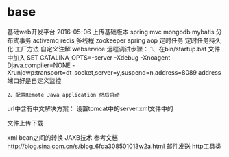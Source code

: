 # base
基础web开发平台
2016-05-06 上传基础版本
spring mvc
mongodb
mybatis
分布式事务
activemq
redis
多线程
zookeeper
spring aop
定时任务
定时任务持久化
工厂方法
自定义注解
webservice
远程调试步骤：
	1、在bin/startup.bat 文件中加入
		SET CATALINA_OPTS=-server -Xdebug -Xnoagent -Djava.compiler=NONE -Xrunjdwp:transport=dt_socket,server=y,suspend=n,address=8089
	   address端口好是自定义监控
	   
	2、配置Remote Java application 然后启动
	
url中含有中文解决方案：
	设置tomcat中的server.xml文件中的
	<Connector connectionTimeout="20000" port="8088" protocol="HTTP/1.1" redirectPort="8443" URIEncoding="UTF-8"/>
	
文件上传下载



xml bean之间的转换 	JAXB技术   参考文档 http://blog.sina.com.cn/s/blog_6fda308501013w2a.html
邮件发送
http工具类